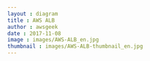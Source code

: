 ```yaml
---
layout : diagram
title : AWS ALB
author : awsgeek
date : 2017-11-08
image : images/AWS-ALB_en.jpg
thumbnail : images/AWS-ALB-thumbnail_en.jpg
---
```

